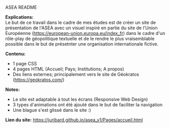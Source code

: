 ASEA README

**Explications:**   
Le but de ce travail dans le cadre de mes études est de créer un site de présentation de l'ASEA avec un visuel inspiré en partie du site de l'Union Européenne (https://european-union.europa.eu/index_fr) dans le cadre d'un rôle-play de géopolitique textuelle et de le rendre le plus vraisemblable possible dans le but de présetnter une organisation internationale fictive.

**Contenu:**
- 1 page CSS
- 4 pages HTML (Accueil; Pays; Institutions; A propos)
- Des liens externes; principalement vers le site de Géokratos (https://geokratos.com/)

**Notes:**
- Le site est adaptable à tout les écrans (Responsive Web Design)
- 3 types d'animations ont été ajouté dans le but de faciliter la navigation
- Une blague s'est glissé dans le site :)

**Lien du site:**
https://juribard.github.io/asea_v1/Pages/accueil.html
